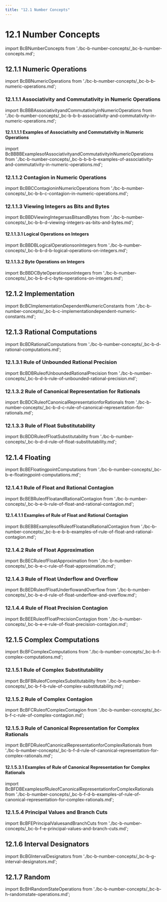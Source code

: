 ```yaml
---
title: "12.1 Number Concepts"
---
```


# 12.1 Number Concepts

import BcBNumberConcepts from './bc-b-number-concepts/_bc-b-number-concepts.md';

<BcBNumberConcepts />

## 12.1.1 Numeric Operations

import BcBBNumericOperations from './bc-b-number-concepts/_bc-b-b-numeric-operations.md';

<BcBBNumericOperations />

### 12.1.1.1 Associativity and Commutativity in Numeric Operations

import BcBBBAssociativityandCommutativityinNumericOperations from './bc-b-number-concepts/_bc-b-b-b-associativity-and-commutativity-in-numeric-operations.md';

<BcBBBAssociativityandCommutativityinNumericOperations />

#### 12.1.1.1.1 Examples of Associativity and Commutativity in Numeric Operations

import BcBBBBExamplesofAssociativityandCommutativityinNumericOperations from './bc-b-number-concepts/_bc-b-b-b-b-examples-of-associativity-and-commutativity-in-numeric-operations.md';

<BcBBBBExamplesofAssociativityandCommutativityinNumericOperations />

### 12.1.1.2 Contagion in Numeric Operations

import BcBBCContagioninNumericOperations from './bc-b-number-concepts/_bc-b-b-c-contagion-in-numeric-operations.md';

<BcBBCContagioninNumericOperations />

### 12.1.1.3 Viewing Integers as Bits and Bytes

import BcBBDViewingIntegersasBitsandBytes from './bc-b-number-concepts/_bc-b-b-d-viewing-integers-as-bits-and-bytes.md';

<BcBBDViewingIntegersasBitsandBytes />

#### 12.1.1.3.1 Logical Operations on Integers

import BcBBDBLogicalOperationsonIntegers from './bc-b-number-concepts/_bc-b-b-d-b-logical-operations-on-integers.md';

<BcBBDBLogicalOperationsonIntegers />

#### 12.1.1.3.2 Byte Operations on Integers

import BcBBDCByteOperationsonIntegers from './bc-b-number-concepts/_bc-b-b-d-c-byte-operations-on-integers.md';

<BcBBDCByteOperationsonIntegers />

## 12.1.2 Implementation

import BcBCImplementationDependentNumericConstants from './bc-b-number-concepts/_bc-b-c-implementationdependent-numeric-constants.md';

<BcBCImplementationDependentNumericConstants />

## 12.1.3 Rational Computations

import BcBDRationalComputations from './bc-b-number-concepts/_bc-b-d-rational-computations.md';

<BcBDRationalComputations />

### 12.1.3.1 Rule of Unbounded Rational Precision

import BcBDBRuleofUnboundedRationalPrecision from './bc-b-number-concepts/_bc-b-d-b-rule-of-unbounded-rational-precision.md';

<BcBDBRuleofUnboundedRationalPrecision />

### 12.1.3.2 Rule of Canonical Representation for Rationals

import BcBDCRuleofCanonicalRepresentationforRationals from './bc-b-number-concepts/_bc-b-d-c-rule-of-canonical-representation-for-rationals.md';

<BcBDCRuleofCanonicalRepresentationforRationals />

### 12.1.3.3 Rule of Float Substitutability

import BcBDDRuleofFloatSubstitutability from './bc-b-number-concepts/_bc-b-d-d-rule-of-float-substitutability.md';

<BcBDDRuleofFloatSubstitutability />

## 12.1.4 Floating

import BcBEFloatingpointComputations from './bc-b-number-concepts/_bc-b-e-floatingpoint-computations.md';

<BcBEFloatingpointComputations />

### 12.1.4.1 Rule of Float and Rational Contagion

import BcBEBRuleofFloatandRationalContagion from './bc-b-number-concepts/_bc-b-e-b-rule-of-float-and-rational-contagion.md';

<BcBEBRuleofFloatandRationalContagion />

#### 12.1.4.1.1 Examples of Rule of Float and Rational Contagion

import BcBEBBExamplesofRuleofFloatandRationalContagion from './bc-b-number-concepts/_bc-b-e-b-b-examples-of-rule-of-float-and-rational-contagion.md';

<BcBEBBExamplesofRuleofFloatandRationalContagion />

### 12.1.4.2 Rule of Float Approximation

import BcBECRuleofFloatApproximation from './bc-b-number-concepts/_bc-b-e-c-rule-of-float-approximation.md';

<BcBECRuleofFloatApproximation />

### 12.1.4.3 Rule of Float Underflow and Overflow

import BcBEDRuleofFloatUnderflowandOverflow from './bc-b-number-concepts/_bc-b-e-d-rule-of-float-underflow-and-overflow.md';

<BcBEDRuleofFloatUnderflowandOverflow />

### 12.1.4.4 Rule of Float Precision Contagion

import BcBEERuleofFloatPrecisionContagion from './bc-b-number-concepts/_bc-b-e-e-rule-of-float-precision-contagion.md';

<BcBEERuleofFloatPrecisionContagion />

## 12.1.5 Complex Computations

import BcBFComplexComputations from './bc-b-number-concepts/_bc-b-f-complex-computations.md';

<BcBFComplexComputations />

### 12.1.5.1 Rule of Complex Substitutability

import BcBFBRuleofComplexSubstitutability from './bc-b-number-concepts/_bc-b-f-b-rule-of-complex-substitutability.md';

<BcBFBRuleofComplexSubstitutability />

### 12.1.5.2 Rule of Complex Contagion

import BcBFCRuleofComplexContagion from './bc-b-number-concepts/_bc-b-f-c-rule-of-complex-contagion.md';

<BcBFCRuleofComplexContagion />

### 12.1.5.3 Rule of Canonical Representation for Complex Rationals

import BcBFDRuleofCanonicalRepresentationforComplexRationals from './bc-b-number-concepts/_bc-b-f-d-rule-of-canonical-representation-for-complex-rationals.md';

<BcBFDRuleofCanonicalRepresentationforComplexRationals />

#### 12.1.5.3.1 Examples of Rule of Canonical Representation for Complex Rationals

import BcBFDBExamplesofRuleofCanonicalRepresentationforComplexRationals from './bc-b-number-concepts/_bc-b-f-d-b-examples-of-rule-of-canonical-representation-for-complex-rationals.md';

<BcBFDBExamplesofRuleofCanonicalRepresentationforComplexRationals />

### 12.1.5.4 Principal Values and Branch Cuts

import BcBFEPrincipalValuesandBranchCuts from './bc-b-number-concepts/_bc-b-f-e-principal-values-and-branch-cuts.md';

<BcBFEPrincipalValuesandBranchCuts />

## 12.1.6 Interval Designators

import BcBGIntervalDesignators from './bc-b-number-concepts/_bc-b-g-interval-designators.md';

<BcBGIntervalDesignators />

## 12.1.7 Random

import BcBHRandomStateOperations from './bc-b-number-concepts/_bc-b-h-randomstate-operations.md';

<BcBHRandomStateOperations />

